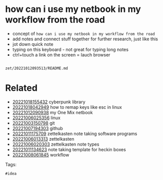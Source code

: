 # how can i use my netbook in my workflow from the road

- concept of `how can i use my netbook in my workflow from the road`
- add notes and connect stuff together for further research, just like this
- jot down quick note
- typing on this keyboard - not great for typing long notes
- ctrl+touch a link on the screen = lauch browser

```
```

` zet/20221012093513/README.md `

# Related

- [20221018155432](/zet/20221018155432/README.md) cyberpunk library
- [20221018042949](/zet/20221018042949/README.md) how to remap keys like esc in linux
- [20221012090938](/zet/20221012090938/README.md) my One Mix netbook
- [20221006025356](/zet/20221006025356/README.md) linux
- [20221003150798](/zet/20221003150798/README.md) git
- [20221007194303](/zet/20221007194303/README.md) github
- [20221011175709](/zet/20221011175709/README.md) zettelkasten note taking software programs
- [20221006013313](/zet/20221006013313/README.md) zettelkasten
- [20221006020303](/zet/20221006020303/README.md) zettelkasten note types
- [20221011134623](/zet/20221011134623/README.md) note taking template for heckin boxes
- [20221008061845](/zet/20221008061845/README.md) workflow

Tags:

    #idea
